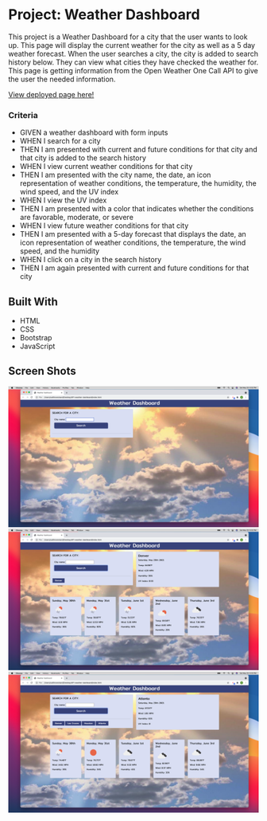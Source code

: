 # Project: Weather Dashboard

This project is a Weather Dashboard for a city that the user wants to look up. This page will display the current weather for the city as well as a 5 day weather forecast. When the user searches a city, the city is added to search history below. They can view what cities they have checked the weather for. This page is getting information from the Open Weather One Call API to give the user the needed information. 



[View deployed page here!]()

### Criteria

- GIVEN a weather dashboard with form inputs
- WHEN I search for a city
- THEN I am presented with current and future conditions for that city and that city is added to the search history
- WHEN I view current weather conditions for that city
- THEN I am presented with the city name, the date, an icon representation of weather conditions, the temperature, the humidity, the wind speed, and the UV index
- WHEN I view the UV index
- THEN I am presented with a color that indicates whether the conditions are favorable, moderate, or severe
- WHEN I view future weather conditions for that city
- THEN I am presented with a 5-day forecast that displays the date, an icon representation of weather conditions, the temperature, the wind speed, and the humidity
- WHEN I click on a city in the search history
- THEN I am again presented with current and future conditions for that city



## Built With

- HTML
- CSS
- Bootstrap
- JavaScript

## Screen Shots

![Search city](images/shot-1.png)
![Populated city](images/shot-2.png)
![Show search history of cities](images/shot-3.png)
